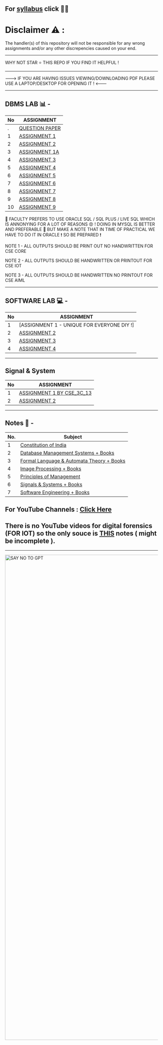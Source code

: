 For [syllabus](https://github.com/BEASTgg/5thsem/tree/main/Syllebus) click 💁‍♂️
---------------------------------------------------------------------------------------------------------------------------------------------------------------------------------------------------------------------------------

# Disclaimer :warning: :

The handler(s) of this repository will not be responsible for any wrong assignments and/or any other discrepencies caused on your end.

---------------------------------------------------------------------------------------------------------------------------------------------------------------------------------------------------------------------------------


WHY NOT STAR ⭐ THIS REPO IF YOU FIND IT HELPFUL !


---------------------------------------------------------------------------------------------------------------------------------------------------------------------------------------------------------------------------------


---> IF YOU ARE HAVING ISSUES VIEWING/DOWNLOADING PDF PLEASE USE A LAPTOP/DESKTOP FOR OPENING IT ! <---


---------------------------------------------------------------------------------------------------------------------------------------------------------------------------------------------------------------------------------
DBMS LAB 📊 -
---------------------------------------------------------------------------------------------------------------------------------------------------------------------------------------------------------------------------------
| No  | ASSIGNMENT |
| ------------- | ------------- |
| .  | [QUESTION PAPER](https://github.com/BEASTgg/5thsem/blob/main/DBMS/QUESTION.pdf) |
| 1  | [ASSIGNMENT 1](https://github.com/BEASTgg/5thsem/tree/main/DBMS/ASSIGNMENT%201) |
| 2  | [ASSIGNMENT 2](https://github.com/BEASTgg/5thsem/tree/main/DBMS/ASSIGNMENT%20%202) |
| 3  | [ASSIGNMENT 1A](https://github.com/BEASTgg/5thsem/tree/main/DBMS/ASSIGNMENT%201A) |
| 4  | [ASSIGNMENT 3](https://github.com/BEASTgg/5thsem/tree/main/DBMS/ASSIGNMENT%203) |
| 5  | [ASSIGNMENT 4](https://github.com/BEASTgg/5thsem/tree/main/DBMS/Assignment%204) |
| 6  | [ASSIGNMENT 5](https://github.com/BEASTgg/5thsem/tree/main/DBMS/ASSIGNMENT%205) |
| 7  | [ASSIGNMENT 6](https://github.com/BEASTgg/5thsem/tree/main/DBMS/ASSIGNMENT%206) |
| 8  | [ASSIGNMENT 7](https://github.com/BEASTgg/5thsem/tree/main/DBMS/ASSIGNMENT%207) |
| 9  | [ASSIGNMENT 8](https://github.com/BEASTgg/5thsem/tree/main/DBMS/ASSIGNMENT%208) |
| 10  | [ASSIGNMENT 9](https://github.com/BEASTgg/5thsem/tree/main/DBMS/ASSIGNMENT%209) |

:anger: FACULTY PREFERS TO USE ORACLE SQL / SQL PLUS / LIVE SQL WHICH IS ANNONYING FOR A LOT OF REASONS :rage: ! DOING IN MYSQL IS BETTER AND PREFERABLE :sparkling_heart: BUT MAKE A NOTE THAT IN TIME OF PRACTICAL WE HAVE TO DO IT IN ORACLE  :exclamation: SO BE PREPARED  :exclamation:

NOTE 1 - ALL OUTPUTS SHOULD BE PRINT OUT NO HANDWRITTEN FOR CSE CORE

NOTE 2 - ALL OUTPUTS SHOULD BE HANDWRITTEN OR PRINTOUT FOR CSE IOT

NOTE 3 - ALL OUTPUTS SHOULD BE HANDWRITTEN NO PRINTOUT FOR CSE AIML

---------------------------------------------------------------------------------------------------------------------------------------------------------------------------------------------------------------------------------
SOFTWARE LAB 💻 -
---------------------------------------------------------------------------------------------------------------------------------------------------------------------------------------------------------------------------------
| No  | ASSIGNMENT |
| ------------- | ------------- |
| 1  | [ASSIGNMENT 1 - UNIQUE FOR EVERYONE DIY !] |
| 2  | [ASSIGNMENT 2](https://github.com/BEASTgg/5thsem/tree/main/SOFTWARE/ASSIGNMENT%202) |
| 3  | [ASSIGNMENT 3](https://github.com/BEASTgg/5thsem/tree/main/SOFTWARE/ASSIGNMENT%203) |
| 4  | [ASSIGNMENT 4](https://github.com/BEASTgg/5thsem/tree/main/SOFTWARE/ASSIGNMENT%204) |


---------------------------------------------------------------------------------------------------------------------------------------------------------------------------------------------------------------------------------

## Signal & System

| No  | ASSIGNMENT |
| ------------- | ------------- |
| 1  | [ASSIGNMENT 1 BY CSE_3C_13](https://github.com/BEASTgg/5thsem/tree/main/Signal%20%26%20System/ASSIGNMENT%201) |
| 2  | [ASSIGNMENT 2](https://github.com/BEASTgg/5thsem/tree/main/Signal%20%26%20System/ASSIGNMENT%202) |

---------------------------------------------------------------------------------------------------------------------------------------------------------------------------------------------------------------------------------

## Notes 📜 -

| No. | Subject |
| --- | --- |
| 1 | [Constitution of India](https://github.com/BEASTgg/5thsem/tree/main/Notes/Constitution%20of%20India) |
| 2 | [Database Management Systems + Books](https://github.com/BEASTgg/5thsem/tree/main/Notes/Database%20Management%20Systems) |
| 3 | [Formal Language & Automata Theory + Books](https://github.com/BEASTgg/5thsem/tree/main/Notes/Formal%20Language%20%26%20Automata%20Theory) |
| 4 | [Image Processing + Books](https://github.com/BEASTgg/5thsem/tree/main/Notes/Image%20Processing) |
| 5 | [Principles of Management](https://github.com/BEASTgg/5thsem/tree/main/Notes/Principles%20of%20Management/previous%20year%20notes) |
| 6 | [Signals & Systems + Books](https://github.com/BEASTgg/5thsem/tree/main/Notes/Signals%20%26%20Systems) |
| 7 | [Software Engineering + Books](https://github.com/BEASTgg/5thsem/tree/main/Notes/Software%20Engineering ) |

## For YouTube Channels : [Click Here](https://drive.google.com/file/d/1XjsOFqfZncXrDc9RysR8f--vAP6_eF6p/view?usp=sharing)

## There is no YouTube videos for digital forensics (FOR IOT) so the only souce is [THIS](https://github.com/BEASTgg/5thsem/blob/main/Notes/Digital%20Forensics%20(FOR%20IOT%20ONLY)/Forensics_as_of_12.9.23.pdf) notes ( might be incomplete ). 

------------------------------------------------------------------------------------------------------------------------------------------------------------------------------------------------------------------------------


<img align="right" alt="SAY NO TO GPT" width="1600" src="https://i.ytimg.com/vi/hyljZFiJepc/maxresdefault.jpg">
